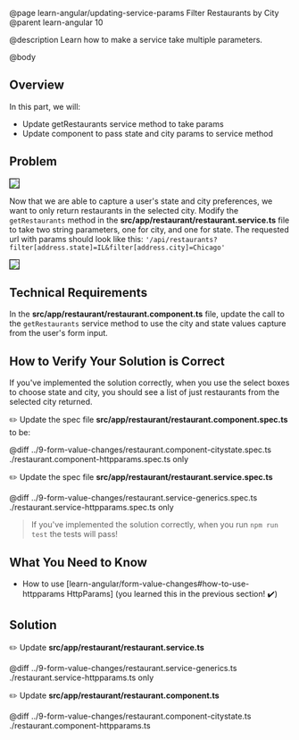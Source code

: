 @page learn-angular/updating-service-params Filter Restaurants by City
@parent learn-angular 10

@description Learn how to make a service take multiple parameters.

@body

## Overview

In this part, we will:

- Update getRestaurants service method to take params
- Update component to pass state and city params to service method

## Problem

<img src="../static/img/angular/10-updating-service-params/before.png"
  style="border: solid 1px black; max-width: 400px;"/>

Now that we are able to capture a user's state and city preferences, we want to only return restaurants in the selected city. Modify the `getRestaurants` method in the **src/app/restaurant/restaurant.service.ts** file to take two string parameters, one for city, and one for state. The requested url with params should look like this: `'/api/restaurants?filter[address.state]=IL&filter[address.city]=Chicago'`

<img src="../static/img/angular/10-updating-service-params/after.png"
  style="border: solid 1px black; max-width: 400px;"/>

## Technical Requirements

In the **src/app/restaurant/restaurant.component.ts** file, update the call to the `getRestaurants` service method to use the city and state values capture from the user's form input.

## How to Verify Your Solution is Correct

If you've implemented the solution correctly, when you use the select boxes to choose state and city, you should see a list of just restaurants from the selected city returned.

✏️ Update the spec file **src/app/restaurant/restaurant.component.spec.ts** to be:

@diff ../9-form-value-changes/restaurant.component-citystate.spec.ts ./restaurant.component-httpparams.spec.ts only

✏️ Update the spec file **src/app/restaurant/restaurant.service.spec.ts**

@diff ../9-form-value-changes/restaurant.service-generics.spec.ts ./restaurant.service-httpparams.spec.ts only

> If you've implemented the solution correctly, when you run `npm run test` the tests will pass!

## What You Need to Know

- How to use [learn-angular/form-value-changes#how-to-use-httpparams HttpParams] (you learned this in the previous section! ✔️)

## Solution

✏️ Update **src/app/restaurant/restaurant.service.ts**

@diff ../9-form-value-changes/restaurant.service-generics.ts ./restaurant.service-httpparams.ts only

✏️ Update **src/app/restaurant/restaurant.component.ts**

@diff ../9-form-value-changes/restaurant.component-citystate.ts ./restaurant.component-httpparams.ts
